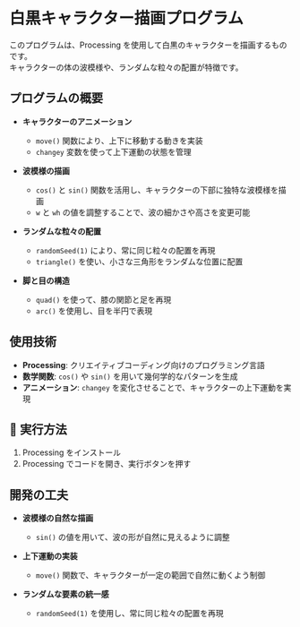 # 白黒キャラクター描画プログラム  

このプログラムは、Processing を使用して白黒のキャラクターを描画するものです。  
キャラクターの体の波模様や、ランダムな粒々の配置が特徴です。  

## プログラムの概要  

- **キャラクターのアニメーション**  
  - `move()` 関数により、上下に移動する動きを実装  
  - `changey` 変数を使って上下運動の状態を管理  

- **波模様の描画**  
  - `cos()` と `sin()` 関数を活用し、キャラクターの下部に独特な波模様を描画  
  - `w` と `wh` の値を調整することで、波の細かさや高さを変更可能  

- **ランダムな粒々の配置**  
  - `randomSeed(1)` により、常に同じ粒々の配置を再現  
  - `triangle()` を使い、小さな三角形をランダムな位置に配置  

- **脚と目の構造**  
  - `quad()` を使って、膝の関節と足を再現  
  - `arc()` を使用し、目を半円で表現  

## 使用技術  

- **Processing**: クリエイティブコーディング向けのプログラミング言語  
- **数学関数**: `cos()` や `sin()` を用いて幾何学的なパターンを生成  
- **アニメーション**: `changey` を変化させることで、キャラクターの上下運動を実現  

## 🚀 実行方法  

1. Processing をインストール  
2. Processing でコードを開き、実行ボタンを押す  

## 開発の工夫  

- **波模様の自然な描画**  
  - `sin()` の値を用いて、波の形が自然に見えるように調整  

- **上下運動の実装**  
  - `move()` 関数で、キャラクターが一定の範囲で自然に動くよう制御  

- **ランダムな要素の統一感**  
  - `randomSeed(1)` を使用し、常に同じ粒々の配置を再現  
